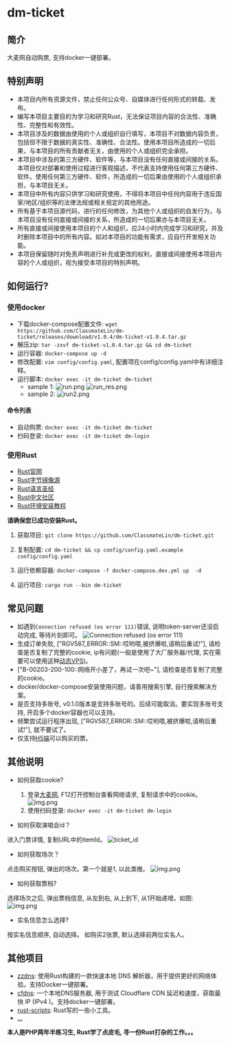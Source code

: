 # dm-ticket
## 简介

大麦网自动购票, 支持docker一键部署。


## 特别声明

- 本项目内所有资源文件，禁止任何公众号、自媒体进行任何形式的转载、发布。
- 编写本项目主要目的为学习和研究Rust，无法保证项目内容的合法性、准确性、完整性和有效性。
- 本项目涉及的数据由使用的个人或组织自行填写，本项目不对数据内容负责，包括但不限于数据的真实性、准确性、合法性。使用本项目所造成的一切后果，与本项目的所有贡献者无关，由使用的个人或组织完全承担。
- 本项目中涉及的第三方硬件、软件等，与本项目没有任何直接或间接的关系。本项目仅对部署和使用过程进行客观描述，不代表支持使用任何第三方硬件、软件。使用任何第三方硬件、软件，所造成的一切后果由使用的个人或组织承担，与本项目无关。
- 本项目中所有内容只供学习和研究使用，不得将本项目中任何内容用于违反国家/地区/组织等的法律法规或相关规定的其他用途。
- 所有基于本项目源代码，进行的任何修改，为其他个人或组织的自发行为，与本项目没有任何直接或间接的关系，所造成的一切后果亦与本项目无关。
- 所有直接或间接使用本项目的个人和组织，应24小时内完成学习和研究，并及时删除本项目中的所有内容。如对本项目的功能有需求，应自行开发相关功能。
- 本项目保留随时对免责声明进行补充或更改的权利，直接或间接使用本项目内容的个人或组织，视为接受本项目的特别声明。

## 如何运行?


### 使用docker

- 下载docker-compose配置文件: `wget https://github.com/ClassmateLin/dm-ticket/releases/download/v1.0.4/dm-ticket-v1.0.4.tar.gz`
- 解压zip: `tar -zxvf dm-ticket-v1.0.4.tar.gz && cd dm-ticket`
- 运行容器: `docker-compose up -d`
- 修改配置: `vim config/config.yaml`, 配置项在config/config.yaml中有详细注释。
- 运行脚本: `docker exec -it dm-ticket dm-ticket`
  - sample 1:
     ![run.png](./images/run.png)
     ![run_res.png](./images/run_res.jpeg)
  - sample 2:
    ![run2.png](./images/run2.png)

#### 命令列表
- 自动购票: `docker exec -it dm-ticket dm-ticket`
- 扫码登录: `docker exec -it dm-ticket dm-login`

### 使用Rust

- [Rust官网](https://www.rust-lang.org/)
- [Rust字节镜像源](https://rsproxy.cn/)
- [Rust语言圣经](https://course.rs/about-book.html)
- [Rust中文社区](https://rustcc.cn/)
- [Rust环境安装教程](https://course.rs/first-try/installation.html)

**请确保您已成功安装Rust。**

1. 获取项目: `git clone https://github.com/ClassmateLin/dm-ticket.git`

2. 复制配置: `cd dm-ticket && cp config/config.yaml.example config/config.yaml`

3. 运行依赖容器: `docker-compose -f docker-compose.dev.yml up  -d`

4. 运行项目: `cargo run --bin dm-ticket`




    
## 常见问题

- 如遇到`Connection refused (os error 111)`错误, 说明token-server还没启动完成, 等待片刻即可。
![Connection refused (os error 111)](./images/connection_errors.png)
- 生成订单失败, ["RGV587_ERROR::SM::哎哟喂,被挤爆啦,请稍后重试!"], 请检查是否复制了完整的cookie, ip有问题(一般是使用了大厂服务器/代理, 实在需要可以使用这种[动态VPS](https://www.fwvps.com/?aff=6bb13))。
- ["B-00203-200-100::网络开小差了，再试一次吧~"], 请检查是否复制了完整的cookie。
- docker/docker-compose安装使用问题，请善用搜索引擎, 自行搜索解决方案。
- 是否支持多账号, v0.1.0版本是支持多账号的。后续可能取消。要实现多账号支持, 开启多个docker容器也可以支持。
- 频繁尝试运行程序出现,  ["RGV587_ERROR::SM::哎哟喂,被挤爆啦,请稍后重试!"], 就不要试了。
- 仅支持[H5端](https://m.damai.cn)可以购买的票。


## 其他说明

- 如何获取cookie? 

  1. 登录[大麦网](https://m.damai.cn/), F12打开控制台查看网络请求, 复制请求中的cookie。 
  ![img.png](images/cookie.png)
  2. 使用扫码登录: `docker exec -it dm-ticket dm-login`

- 如何获取演唱会id？
 
 进入门票详情, 复制URL中的itemId。
 ![ticket_id](./images/ticket.png)

- 如何获取场次？

 点击购买按钮, 弹出的场次。第一个就是1, 以此类推。
 ![img.png](images/session_id.png)

- 如何获取票档?

 选择场次之后, 弹出票档信息, 从左到右, 从上到下, 从1开始递增。如图:
![img.png](images/grade.png)

- 实名信息怎么选择?

 按实名信息顺序, 自动选择。 如购买2张票, 默认选择前两位实名人。


## 其他项目

- [zzdns](https://github.com/ClassmateLin/zzdns): 使用Rust构建的一款快速本地 DNS 解析器，用于提供更好的网络体验。支持Docker一键部署。
- [cfdns](https://github.com/ClassmateLin/cfdns): 一个本地DNS服务器, 用于测试 Cloudflare CDN 延迟和速度，获取最快 IP (IPv4 )。支持docker一键部署。
- [rust-scripts](https://github.com/ClassmateLin/rust-scripts): Rust写的一些小工具。
- [...](https://github.com/ClassmateLin?tab=repositories&q=&type=&language=&sort=) 



**本人是PHP两年半练习生, Rust学了点皮毛, 寻一份Rust打杂的工作。。。**
